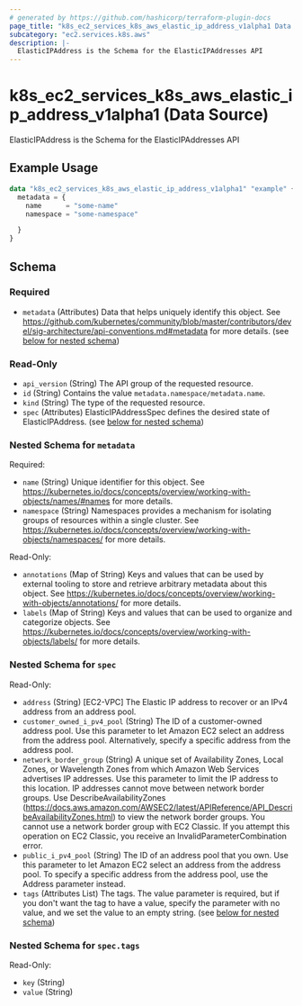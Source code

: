 ```yaml
---
# generated by https://github.com/hashicorp/terraform-plugin-docs
page_title: "k8s_ec2_services_k8s_aws_elastic_ip_address_v1alpha1 Data Source - terraform-provider-k8s"
subcategory: "ec2.services.k8s.aws"
description: |-
  ElasticIPAddress is the Schema for the ElasticIPAddresses API
---
```


# k8s_ec2_services_k8s_aws_elastic_ip_address_v1alpha1 (Data Source)

ElasticIPAddress is the Schema for the ElasticIPAddresses API

## Example Usage

```terraform
data "k8s_ec2_services_k8s_aws_elastic_ip_address_v1alpha1" "example" {
  metadata = {
    name      = "some-name"
    namespace = "some-namespace"

  }
}
```

<!-- schema generated by tfplugindocs -->
## Schema

### Required

- `metadata` (Attributes) Data that helps uniquely identify this object. See https://github.com/kubernetes/community/blob/master/contributors/devel/sig-architecture/api-conventions.md#metadata for more details. (see [below for nested schema](#nestedatt--metadata))

### Read-Only

- `api_version` (String) The API group of the requested resource.
- `id` (String) Contains the value `metadata.namespace/metadata.name`.
- `kind` (String) The type of the requested resource.
- `spec` (Attributes) ElasticIPAddressSpec defines the desired state of ElasticIPAddress. (see [below for nested schema](#nestedatt--spec))

<a id="nestedatt--metadata"></a>
### Nested Schema for `metadata`

Required:

- `name` (String) Unique identifier for this object. See https://kubernetes.io/docs/concepts/overview/working-with-objects/names/#names for more details.
- `namespace` (String) Namespaces provides a mechanism for isolating groups of resources within a single cluster. See https://kubernetes.io/docs/concepts/overview/working-with-objects/namespaces/ for more details.

Read-Only:

- `annotations` (Map of String) Keys and values that can be used by external tooling to store and retrieve arbitrary metadata about this object. See https://kubernetes.io/docs/concepts/overview/working-with-objects/annotations/ for more details.
- `labels` (Map of String) Keys and values that can be used to organize and categorize objects. See https://kubernetes.io/docs/concepts/overview/working-with-objects/labels/ for more details.


<a id="nestedatt--spec"></a>
### Nested Schema for `spec`

Read-Only:

- `address` (String) [EC2-VPC] The Elastic IP address to recover or an IPv4 address from an address pool.
- `customer_owned_i_pv4_pool` (String) The ID of a customer-owned address pool. Use this parameter to let Amazon EC2 select an address from the address pool. Alternatively, specify a specific address from the address pool.
- `network_border_group` (String) A unique set of Availability Zones, Local Zones, or Wavelength Zones from which Amazon Web Services advertises IP addresses. Use this parameter to limit the IP address to this location. IP addresses cannot move between network border groups.  Use DescribeAvailabilityZones (https://docs.aws.amazon.com/AWSEC2/latest/APIReference/API_DescribeAvailabilityZones.html) to view the network border groups.  You cannot use a network border group with EC2 Classic. If you attempt this operation on EC2 Classic, you receive an InvalidParameterCombination error.
- `public_i_pv4_pool` (String) The ID of an address pool that you own. Use this parameter to let Amazon EC2 select an address from the address pool. To specify a specific address from the address pool, use the Address parameter instead.
- `tags` (Attributes List) The tags. The value parameter is required, but if you don't want the tag to have a value, specify the parameter with no value, and we set the value to an empty string. (see [below for nested schema](#nestedatt--spec--tags))

<a id="nestedatt--spec--tags"></a>
### Nested Schema for `spec.tags`

Read-Only:

- `key` (String)
- `value` (String)
